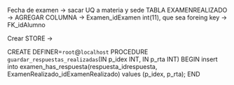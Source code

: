 Fecha de examen -> sacar UQ a materia y sede
TABLA EXAMENREALIZADO -> AGREGAR COLUMNA -> Examen_idExamen int(11), que sea foreing key -> FK_idAlumno
            

			
Crear STORE -> 

CREATE DEFINER=`root`@`localhost` PROCEDURE `guardar_respuestas_realizadas`(IN p_idex INT,
  IN p_rta INT)
BEGIN
	 insert into examen_has_respuesta(respuesta_idrespuesta, ExamenRealizado_idExamenRealizado) values (p_idex, p_rta);
END